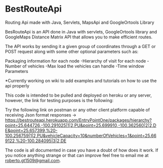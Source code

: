# BestRouteApi
Routing Api made with Java, Servlets, MapsApi and GoogleOrtools Library

BesRouteApi is an API done in Java with servlets, GoogleOrtools library and GoogleMaps Distance Matrix API that allows you to make efficient routes.

The API works by sending it a given group of coordinates through a GET or POST request along with some other optional parameters such as:

Packaging information for each node
-Hierarchy of visit for each node
-Number of vehicles
-Max load the vehicles can handle
-Time window Parameters

*Currently working on wiki to add examples and tutorials on how to use the api properly

This code is intended to be pulled and deployed on heroku or any server, however, the link for testing purposes is the following:

Try the following link on postman or any other client platform capable of receiving Json format responses -> https://bestrouteapi.herokuapp.com/EntryPointOne/packages/hierarchy?point=25.644726,-100.291025|1|2,PU&point=25.699910,-100.362560|2|2,DE&point=25.657399,%20-100.256759|1|2,PU&vehicleCapacity=10&numberOfVehicles=1&point=25.669122,%20-100.284095|3|2,DE

The code is all documented in case you have a doubt of how does it work. If you notice anything strange or that can improve feel free to email me at roberto.gt1509@gmail.com.
